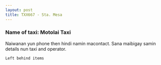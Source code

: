 ```yaml
---
layout: post
title: TXX667 - Sta. Mesa
---
```


### Name of taxi: Motolai Taxi

Naiwanan yun phone then hindi namin macontact. Sana maibigay samin details nun taxi and operator. 

```Left behind items```

